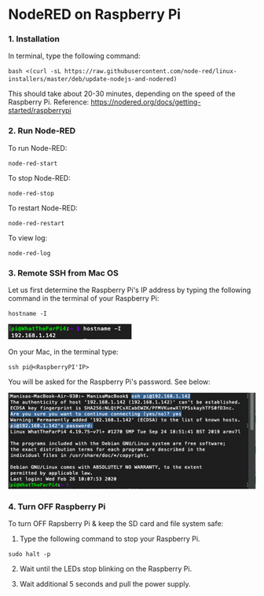 # NodeRED on Raspberry Pi

### 1. Installation

In terminal, type the following command:
```
bash <(curl -sL https://raw.githubusercontent.com/node-red/linux-installers/master/deb/update-nodejs-and-nodered)
```
This should take about 20-30 minutes, depending on the speed of the Raspberry Pi. Reference: https://nodered.org/docs/getting-started/raspberrypi

### 2. Run Node-RED

To run Node-RED:
```
node-red-start
```

To stop Node-RED:
```
node-red-stop
```

To restart Node-RED:
```
node-red-restart
```

To view log:
```
node-red-log
```

### 3. Remote SSH from Mac OS

Let us first determine the Raspberry Pi's IP address by typing the following command in the terminal of your Raspberry Pi: 
```
hostname -I
```
![hostname](https://raw.githubusercontent.com/mpipatta/NodeRED/master/images/hostname-I.png)

On your Mac, in the terminal type:
```
ssh pi@<RaspberryPI'IP>
```
You will be asked for the Raspberry Pi's password. See below:

![SSH](https://raw.githubusercontent.com/mpipatta/NodeRED/master/images/SSHpi.png)

### 4. Turn OFF Raspberry Pi

To turn OFF Rapsberry Pi & keep the SD card and file system safe: 

1. Type the following command to stop your Raspberry Pi.

```
sudo halt -p
```

2. Wait until the LEDs stop blinking on the Raspberry Pi.

3. Wait additional 5 seconds and pull the power supply.
